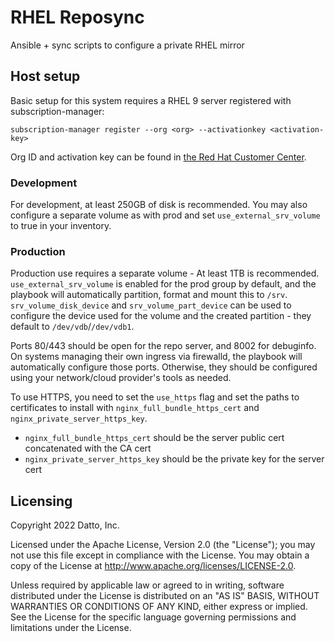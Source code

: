 # RHEL Reposync

Ansible + sync scripts to configure a private RHEL mirror

## Host setup
Basic setup for this system requires a RHEL 9 server registered with subscription-manager:
```
subscription-manager register --org <org> --activationkey <activation-key>
```
Org ID and activation key can be found in [the Red Hat Customer Center](https://access.redhat.com/management/activation_keys).

### Development
For development, at least 250GB of disk is recommended. You may also configure a separate volume
as with prod and set `use_external_srv_volume` to true in your inventory.

### Production
Production use requires a separate volume -  At least 1TB is recommended.
`use_external_srv_volume` is enabled for the prod group by default, and the playbook will
automatically partition, format and mount this to `/srv`.
`srv_volume_disk_device` and `srv_volume_part_device` can be used to configure the device used for
the volume and the created partition - they default to `/dev/vdb`/`/dev/vdb1`.

Ports 80/443 should be open for the repo server, and 8002 for debuginfo. On systems managing their
own ingress via firewalld, the playbook will automatically configure those ports. Otherwise, they
should be configured using your network/cloud provider's tools as needed.

To use HTTPS, you need to set the `use_https` flag and set the paths to certificates to install
with `nginx_full_bundle_https_cert` and `nginx_private_server_https_key`.

* `nginx_full_bundle_https_cert` should be the server public cert concatenated with the CA cert
* `nginx_private_server_https_key` should be the private key for the server cert

## Licensing

Copyright 2022 Datto, Inc.

Licensed under the Apache License, Version 2.0 (the "License");
you may not use this file except in compliance with the License.
You may obtain a copy of the License at <http://www.apache.org/licenses/LICENSE-2.0>.

Unless required by applicable law or agreed to in writing, software
distributed under the License is distributed on an "AS IS" BASIS,
WITHOUT WARRANTIES OR CONDITIONS OF ANY KIND, either express or implied.
See the License for the specific language governing permissions and
limitations under the License.
